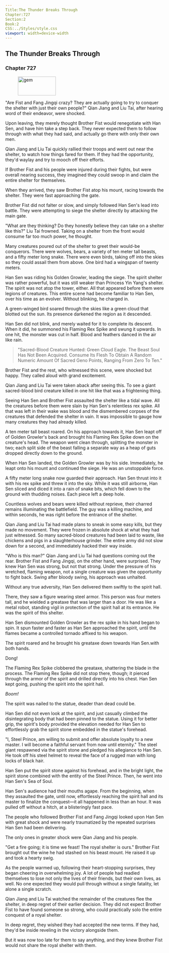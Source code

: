 ```yaml
---
Title:The Thunder Breaks Through 
Chapter:727 
Section:2 
Book:2 
CSS:../Styles/style.css 
viewport: width=device-width
---
```

  
## The Thunder Breaks Through
### Chapter 727
  
<figure>
	<img src="../Images/gem.gif" alt="gem" id="gem" width="120" height="60" />
</figure>
  

  
"Are Fist and Fang Jingqi crazy? They are actually going to try to conquer the shelter with just their own people?" Qian Jiang and Liu Tai, after hearing word of their endeavor, were shocked.

Upon leaving, they merely thought Brother Fist would renegotiate with Han Sen, and have him take a step back. They never expected them to follow through with what they had said, and actually go there with only their own men.

Qian Jiang and Liu Tai quickly rallied their troops and went out near the shelter, to watch how things fared for them. If they had the opportunity, they'd waylay and try to mooch off their efforts.

If Brother Fist and his people were injured during their fights, but were overall nearing success, they imagined they could swoop in and claim the entire shelter for themselves.

When they arrived, they saw Brother Fist atop his mount, racing towards the shelter. They were fast approaching the gate.

Brother Fist did not falter or slow, and simply followed Han Sen's lead into battle. They were attempting to siege the shelter directly by attacking the main gate.

"What are they thinking? Do they honestly believe they can take on a shelter like this?" Liu Tai frowned. Taking on a shelter from the front would consume far too much power, he thought.

Many creatures poured out of the shelter to greet their would-be conquerors. There were wolves, bears, a variety of ten meter tall beasts, and a fifty meter long snake. There were even birds, taking off into the skies so they could assail them from above. One bird had a wingspan of twenty meters.

Han Sen was riding his Golden Growler, leading the siege. The spirit shelter was rather powerful, but it was still weaker than Princess Yin Yang's shelter. The spirit was not atop the tower, either. All that appeared before them were legions of creatures. This entire scene had become familiar to Han Sen, over his time as an evolver. Without blinking, he charged in.

A green-winged bird soared through the skies like a green cloud that blotted out the sun. Its presence darkened the region as it descended.

Han Sen did not blink, and merely waited for it to complete its descent. When it did, he summoned his Flaming Rex Spike and swung it upwards. In one hit, the monster was cut in half. Blood and feathers danced in the air like rain.

> "Sacred-Blood Creature Hunted: Green Cloud Eagle. The Beast Soul Has Not Been Acquired. Consume Its Flesh To Obtain A Random Numeric Amount Of Sacred Geno Points, Ranging From Zero To Ten."

Brother Fist and the rest, who witnessed this scene, were shocked but happy. They called aloud with grand excitement.

Qian Jiang and Liu Tai were taken aback after seeing this. To see a giant sacred-blood bird creature killed in one hit like that was a frightening thing.

Seeing Han Sen and Brother Fist assaulted the shelter like a tidal wave. All the creatures before them were slain by Han Sen's relentless rex spike. All that was left in their wake was blood and the dismembered corpses of the creatures that defended the shelter in vain. It was impossible to gauge how many creatures they had already killed.

A ten meter tall beast roared. On his approach towards it, Han Sen leapt off of Golden Growler's back and brought his Flaming Rex Spike down on the creature's head. The weapon went clean through, splitting the monster in two; each split side of the beast falling a separate way as a heap of guts dropped directly down to the ground.

When Han Sen landed, the Golden Growler was by his side. Immediately, he leapt onto his mount and continued the siege. He was an unstoppable force.

A fifty meter long snake now guarded their approach. Han Sen thrust into it with his rex spike and threw it into the sky. While it was still airborne, Han Sen sliced and diced it into a rain of snake bits, which fell down to the ground with thudding noises. Each piece left a deep hole.

Countless wolves and bears were killed without reprieve, their charred remains illuminating the battlefield. The guy was a killing machine, and within seconds, he was right before the entrance of the shelter.

Qian Jiang and Liu Tai had made plans to sneak in some easy kills, but they made no movement. They were frozen in absolute shock at what they had just witnessed. So many sacred-blood creatures had been laid to waste, like chickens and pigs in a slaughterhouse grinder. The entire army did not slow down for a second, and immediately hacked their way inside.

"Who is this man?" Qian Jiang and Liu Tai had questions coming out the rear. Brother Fist and Fang Jingqi, on the other hand, were surprised. They knew Han Sen was strong, but not that strong. Under the pressure of his wretched, flaming weapon, not a single creature was given the opportunity to fight back. Swing after bloody swing, his approach was unhalted.

Without any true adversity, Han Sen delivered them swiftly to the spirit hall.

There, they saw a figure wearing steel armor. This person was four meters tall, and he wielded a greataxe that was larger than a door. He was like a metal robot, standing vigil in protection of the spirit hall at its entrance. He was the spirit of this shelter.

Han Sen dismounted Golden Growler as the rex spike in his hand began to spin. It spun faster and faster as Han Sen approached the spirit, until the flames became a controlled tornado affixed to his weapon.

The spirit roared and he brought his greataxe down towards Han Sen.with both hands.

Dong!

The Flaming Rex Spike clobbered the greataxe, shattering the blade in the process. The Flaming Rex Spike did not stop there, though; it pierced through the armor of the spirit and drilled directly into his chest. Han Sen kept going, pushing the spirit into the spirit hall.

*Boom!*

The spirit was nailed to the statue, deader than dead could be.

Han Sen did not even look at the spirit, and just casually climbed the disintegrating body that had been pinned to the statue. Using it for better grip, the spirit's body provided the elevation needed for Han Sen to effortlessly grab the spirit stone embedded in the statue's forehead.

"I, Steel Prince, am willing to submit and offer absolute loyalty to a new master. I will become a faithful servant from now until eternity." The steel giant respawned via the spirit stone and pledged his allegiance to Han Sen. He took off his steel helmet to reveal the face of a rugged man with long locks of black hair.

Han Sen put the spirit stone against his forehead, and in the bright light, the spirit stone combined with the entity of the Steel Prince. Then, he went into Han Sen's Sea of Soul.

Han Sen's audience had their mouths agape. From the beginning, when they assaulted the gate, until now, effortlessly reaching the spirit hall and its master to finalize the conquest—it all happened in less than an hour. It was pulled off without a hitch, at a blisteringly fast pace.

The people who followed Brother Fist and Fang Jingqi looked upon Han Sen with great shock and were nearly traumatized by the repeated surprises Han Sen had been delivering.

The only ones in greater shock were Qian Jiang and his people.

"Get a fire going; it is time we feast! The royal shelter is ours." Brother Fist brought out the wine he had stashed on his beast mount. He raised it up and took a hearty swig.

As the people warmed up, following their heart-stopping surprises, they began cheering in overwhelming joy. A lot of people had readied themselves to lose not only the lives of their friends, but their own lives, as well. No one expected they would pull through without a single fatality, let alone a single scratch.

Qian Jiang and Liu Tai watched the remainder of the creatures flee the shelter, in deep regret of their earlier decision. They did not expect Brother Fist to have found someone so strong, who could practically solo the entire conquest of a royal shelter.

In deep regret, they wished they had accepted the new terms. If they had, they'd be inside reveling in the victory alongside them.

But it was now too late for them to say anything, and they knew Brother Fist would not share the royal shelter with them.